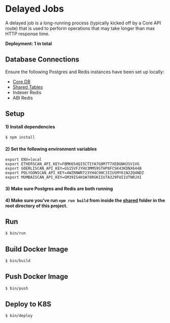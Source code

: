 # Delayed Jobs

A delayed job is a long-running process (typically kicked off by a Core API route) that is used to perform operations that may take longer than max HTTP response time. 

**Deployment: 1 in total**

## Database Connections

Ensure the following Postgres and Redis instances have been set up locally:

* [Core DB](/#local-setup-2)
* [Shared Tables](/#local-setup-1)
* Indexer Redis
* ABI Redis

## Setup

#### 1) Install dependencies

```bash
$ npm install
```

#### 2) Set the following environment variables

```
export ENV=local
export ETHERSCAN_API_KEY=FBMK654QI5CTIYA7G8M7T7XEBGNHJSV1VG
export GOERLISCAN_API_KEY=GS15VFJYHV3MM59STHP8FCSK43KDNX644B
export POLYGONSCAN_API_KEY=4WZRNWR723YH4C9HC3IIUSMY61N2ZQ4NDZ
export MUMBAISCAN_API_KEY=GM39IS4H1W78RGKIIUTA329FUIIUTNRJXI
```

#### 3) Make sure Postgres and Redis are both running

#### 4) Make sure you've run `npm run build` from inside the [shared](/shared/) folder in the root directory of this project.

## Run

```bash
$ bin/run
```

## Build Docker Image

```bash
$ bin/build
```

## Push Docker Image

```bash
$ bin/push
```

## Deploy to K8S

```bash
$ bin/deploy
```
